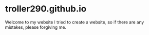 # troller290.github.io
Welcome to my website
I tried to create a website, so if there are any mistakes, please forgiving me.
